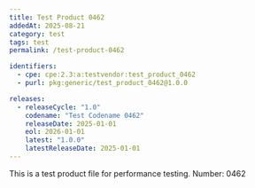 ```yaml
---
title: Test Product 0462
addedAt: 2025-08-21
category: test
tags: test
permalink: /test-product-0462

identifiers:
  - cpe: cpe:2.3:a:testvendor:test_product_0462
  - purl: pkg:generic/test_product_0462@1.0.0

releases:
  - releaseCycle: "1.0"
    codename: "Test Codename 0462"
    releaseDate: 2025-01-01
    eol: 2026-01-01
    latest: "1.0.0"
    latestReleaseDate: 2025-01-01
---
```


This is a test product file for performance testing. Number: 0462
